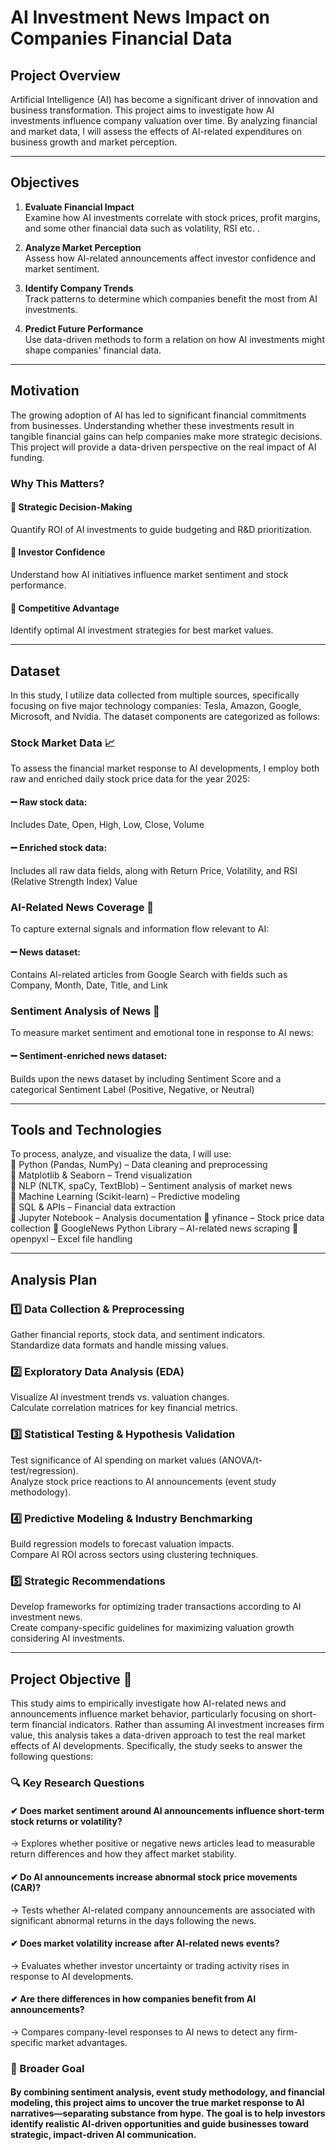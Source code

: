 # AI Investment News Impact on Companies Financial Data

## Project Overview
Artificial Intelligence (AI) has become a significant driver of innovation and business transformation. This project aims to investigate how AI investments influence company valuation over time. By analyzing financial and market data, I will assess the effects of AI-related expenditures on business growth and market perception.

---

## Objectives
1. **Evaluate Financial Impact**  
   Examine how AI investments correlate with stock prices, profit margins, and some other financial data such as volatility, RSI etc. .  

3. **Analyze Market Perception**  
    Assess how AI-related announcements affect investor confidence and market sentiment.  

5. **Identify Company Trends**  
    Track patterns to determine which companies benefit the most from AI investments.  

7. **Predict Future Performance**  
    Use data-driven methods to form a relation on how AI investments might shape companies' financial data.

---

## Motivation
The growing adoption of AI has led to significant financial commitments from businesses. Understanding whether these investments result in tangible financial gains can help companies make more strategic decisions. This project will provide a data-driven perspective on the real impact of AI funding.

### Why This Matters?
#### 🔹 Strategic Decision-Making  
  Quantify ROI of AI investments to guide budgeting and R&D prioritization.  
#### 🔹 Investor Confidence  
  Understand how AI initiatives influence market sentiment and stock performance.  
#### 🔹 Competitive Advantage  
  Identify optimal AI investment strategies for best market values.  

---

## Dataset
In this study, I utilize data collected from multiple sources, specifically focusing on five major technology companies: Tesla, Amazon, Google, Microsoft, and Nvidia. The dataset components are categorized as follows:

### Stock Market Data 📈
To assess the financial market response to AI developments, I employ both raw and enriched daily stock price data for the year 2025:
#### ➖ Raw stock data:
Includes Date, Open, High, Low, Close, Volume
#### ➖ Enriched stock data:
Includes all raw data fields, along with Return Price, Volatility, and RSI (Relative Strength Index) Value

### AI-Related News Coverage 📰
To capture external signals and information flow relevant to AI:
#### ➖ News dataset:
Contains AI-related articles from Google Search with fields such as Company, Month, Date, Title, and Link

### Sentiment Analysis of News 💬
To measure market sentiment and emotional tone in response to AI news:
#### ➖ Sentiment-enriched news dataset:
Builds upon the news dataset by including Sentiment Score and a categorical Sentiment Label (Positive, Negative, or Neutral)

---

## Tools and Technologies
To process, analyze, and visualize the data, I will use:  
📌 Python (Pandas, NumPy) – Data cleaning and preprocessing  
📌 Matplotlib & Seaborn – Trend visualization  
📌 NLP (NLTK, spaCy, TextBlob) – Sentiment analysis of market news  
📌 Machine Learning (Scikit-learn) – Predictive modeling  
📌 SQL & APIs – Financial data extraction  
📌 Jupyter Notebook – Analysis documentation
📌 yfinance – Stock price data collection
📌 GoogleNews Python Library – AI-related news scraping
📌 openpyxl – Excel file handling



---

## Analysis Plan
### 1️⃣ Data Collection & Preprocessing  
Gather financial reports, stock data, and sentiment indicators.  
Standardize data formats and handle missing values.  

### 2️⃣ Exploratory Data Analysis (EDA)  
Visualize AI investment trends vs. valuation changes.  
Calculate correlation matrices for key financial metrics.  

### 3️⃣ Statistical Testing & Hypothesis Validation  
Test significance of AI spending on market values (ANOVA/t-test/regression).  
Analyze stock price reactions to AI announcements (event study methodology).  

### 4️⃣ Predictive Modeling & Industry Benchmarking  
Build regression models to forecast valuation impacts.  
Compare AI ROI across sectors using clustering techniques.  

### 5️⃣ Strategic Recommendations  
Develop frameworks for optimizing trader transactions according to AI investment news.  
Create company-specific guidelines for maximizing valuation growth considering AI investments.  

---

## Project Objective 🎯
This study aims to empirically investigate how AI-related news and announcements influence market behavior, particularly focusing on short-term financial indicators. Rather than assuming AI investment increases firm value, this analysis takes a data-driven approach to test the real market effects of AI developments. Specifically, the study seeks to answer the following questions: 
### 🔍 Key Research Questions
#### ✔ Does market sentiment around AI announcements influence short-term stock returns or volatility?  
→ Explores whether positive or negative news articles lead to measurable return differences and how they affect market stability.
#### ✔ Do AI announcements increase abnormal stock price movements (CAR)?
→ Tests whether AI-related company announcements are associated with significant abnormal returns in the days following the news.  
#### ✔ Does market volatility increase after AI-related news events?
→ Evaluates whether investor uncertainty or trading activity rises in response to AI developments.
#### ✔ Are there differences in how companies benefit from AI announcements?
→ Compares company-level responses to AI news to detect any firm-specific market advantages.  

### 🧠 Broader Goal
#### By combining sentiment analysis, event study methodology, and financial modeling, this project aims to uncover the true market response to AI narratives—separating substance from hype. The goal is to help investors identify realistic AI-driven opportunities and guide businesses toward strategic, impact-driven AI communication.
